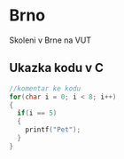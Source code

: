 # Brno
Skoleni v Brne na VUT

## Ukazka kodu v C

```c
//komentar ke kodu
for(char i = 0; i < 8; i++)
{
  if(i == 5)
  {
    printf("Pet");
  }
}
```
